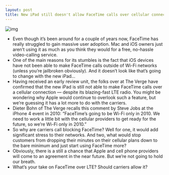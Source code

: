 ```yaml
---
layout: post
title: New iPad still doesn't allow FaceTime calls over cellular connection
---
```

![img](http://media.idownloadblog.com/wp-content/uploads/2012/03/facetime-failed.jpg)
* Even though it’s been around for a couple of years now, FaceTime has really struggled to gain massive user adoption. Mac and iOS owners just aren’t using it as much as you think they would for a free, no-hassle video-calling service.
* One of the main reasons for its stumbles is the fact that iOS devices have not been able to make FaceTime calls outside of Wi-Fi networks (unless you’re jailbroken obviously). And it doesn’t look like that’s going to change with the new iPad…
* Having received an early review unit, the folks over at The Verge have confirmed that the new iPad is still not able to make FaceTime calls over a cellular connection — despite its blazing-fast LTE radio. You might be wondering why Apple would continue to overlook such a feature, but we’re guessing it has a lot more to do with the carriers.
* Dieter Bohn of The Verge recalls this comment by Steve Jobs at the iPhone 4 event in 2010: “FaceTime’s going to be Wi-Fi only in 2010. We need to work a little bit with the cellular providers to get ready for the future, so we’re Wi-Fi only in 2010.”
* So why are carriers call blocking FaceTime? Well for one, it would add significant stress to their networks. And two, what would stop customers from dropping their minutes on their cellular plans down to the bare minimum and just start using FaceTime more?
* Obviously, there is a still a chance that Apple and cell phone providers will come to an agreement in the near future. But we’re not going to hold our breath.
* What’s your take on FaceTime over LTE? Should carriers allow it?

